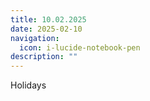 ```yaml
---
title: 10.02.2025
date: 2025-02-10
navigation:
  icon: i-lucide-notebook-pen
description: ""
---
```


Holidays

